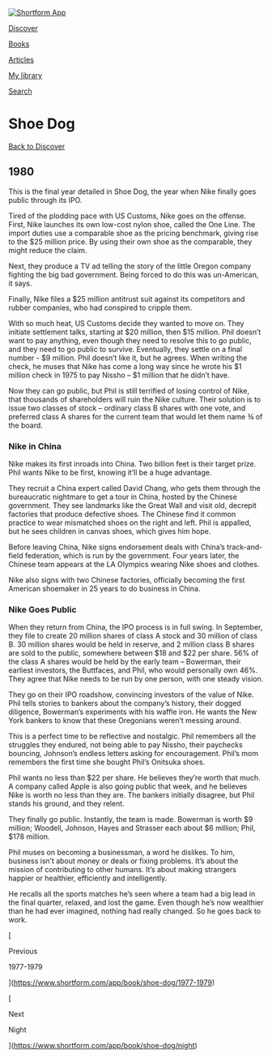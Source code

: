 [![Shortform App](https://www.shortform.com/img/logo-dark.70c1b072.svg)](https://www.shortform.com/app)

[Discover](https://www.shortform.com/app)

[Books](https://www.shortform.com/app/books)

[Articles](https://www.shortform.com/app/articles)

[My library](https://www.shortform.com/app/library)

[Search](https://www.shortform.com/app/search)

# Shoe Dog

[Back to Discover](https://www.shortform.com/app)

## 1980

This is the final year detailed in Shoe Dog, the year when Nike finally goes public through its IPO.

Tired of the plodding pace with US Customs, Nike goes on the offense. First, Nike launches its own low-cost nylon shoe, called the One Line. The import duties use a comparable shoe as the pricing benchmark, giving rise to the $25 million price. By using their own shoe as the comparable, they might reduce the claim.

Next, they produce a TV ad telling the story of the little Oregon company fighting the big bad government. Being forced to do this was un-American, it says.

Finally, Nike files a $25 million antitrust suit against its competitors and rubber companies, who had conspired to cripple them.

With so much heat, US Customs decide they wanted to move on. They initiate settlement talks, starting at $20 million, then $15 million. Phil doesn’t want to pay anything, even though they need to resolve this to go public, and they need to go public to survive. Eventually, they settle on a final number - $9 million. Phil doesn’t like it, but he agrees. When writing the check, he muses that Nike has come a long way since he wrote his $1 million check in 1975 to pay Nissho – $1 million that he didn’t have.

Now they can go public, but Phil is still terrified of losing control of Nike, that thousands of shareholders will ruin the Nike culture. Their solution is to issue two classes of stock – ordinary class B shares with one vote, and preferred class A shares for the current team that would let them name ¾ of the board.

### Nike in China

Nike makes its first inroads into China. Two billion feet is their target prize. Phil wants Nike to be first, knowing it’ll be a huge advantage.

They recruit a China expert called David Chang, who gets them through the bureaucratic nightmare to get a tour in China, hosted by the Chinese government. They see landmarks like the Great Wall and visit old, decrepit factories that produce defective shoes. The Chinese find it common practice to wear mismatched shoes on the right and left. Phil is appalled, but he sees children in canvas shoes, which gives him hope.

Before leaving China, Nike signs endorsement deals with China’s track-and-field federation, which is run by the government. Four years later, the Chinese team appears at the LA Olympics wearing Nike shoes and clothes.

Nike also signs with two Chinese factories, officially becoming the first American shoemaker in 25 years to do business in China.

### Nike Goes Public

When they return from China, the IPO process is in full swing. In September, they file to create 20 million shares of class A stock and 30 million of class B. 30 million shares would be held in reserve, and 2 million class B shares are sold to the public, somewhere between $18 and $22 per share. 56% of the class A shares would be held by the early team – Bowerman, their earliest investors, the Buttfaces, and Phil, who would personally own 46%. They agree that Nike needs to be run by one person, with one steady vision.

They go on their IPO roadshow, convincing investors of the value of Nike. Phil tells stories to bankers about the company’s history, their dogged diligence, Bowerman’s experiments with his waffle iron. He wants the New York bankers to know that these Oregonians weren’t messing around.

This is a perfect time to be reflective and nostalgic. Phil remembers all the struggles they endured, not being able to pay Nissho, their paychecks bouncing, Johnson’s endless letters asking for encouragement. Phil’s mom remembers the first time she bought Phil’s Onitsuka shoes.

Phil wants no less than $22 per share. He believes they’re worth that much. A company called Apple is also going public that week, and he believes Nike is worth no less than they are. The bankers initially disagree, but Phil stands his ground, and they relent.

They finally go public. Instantly, the team is made. Bowerman is worth $9 million; Woodell, Johnson, Hayes and Strasser each about $6 million; Phil, $178 million.

Phil muses on becoming a businessman, a word he dislikes. To him, business isn’t about money or deals or fixing problems. It’s about the mission of contributing to other humans. It’s about making strangers happier or healthier, efficiently and intelligently.

He recalls all the sports matches he’s seen where a team had a big lead in the final quarter, relaxed, and lost the game. Even though he’s now wealthier than he had ever imagined, nothing had really changed. So he goes back to work.

[

Previous

1977-1979

](https://www.shortform.com/app/book/shoe-dog/1977-1979)

[

Next

Night

](https://www.shortform.com/app/book/shoe-dog/night)